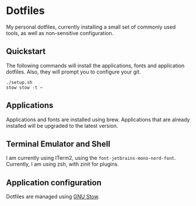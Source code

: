 # Dotfiles

My personal dotfiles, currently installing a small set of commonly used tools, as well as non-sensitive configuration.

## Quickstart

The following commands will install the applications, fonts and application dotfiles. Also, they will prompt you to 
configure your git.

```shell
./setup.sh
stow stow -t ~
```

## Applications

Applications and fonts are installed using brew. Applications that are already installed will be upgraded to the latest 
version.

## Terminal Emulator and Shell

I am currently using ITerm2, using the `font-jetbrains-mono-nerd-font`. Currently, I am using zsh, with zinit for 
plugins.

## Application configuration

Dotfiles are managed using [GNU Stow](https://www.gnu.org/software/stow/). 
